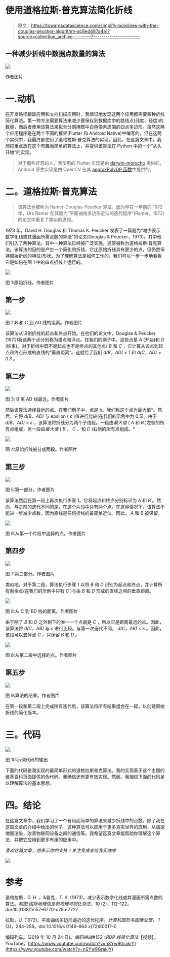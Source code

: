 # 使用道格拉斯·普克算法简化折线

> 原文：<https://towardsdatascience.com/simplify-polylines-with-the-douglas-peucker-algorithm-ac8ed487a4a1?source=collection_archive---------7----------------------->

## 一种减少折线中数据点数量的算法

![](img/3175997672eaf33f4ecf272d7c855972.png)

作者图片

# 一.动机

在开发路径跟踪应用和文档扫描应用时，我惊讶地发现这两个应用都需要某种折线简化算法。第一种方法需要算法来减少要保存到数据库中的路线点(纬度、经度)的数量，而后者使用该算法来拟合分割掩模中白色像素周围的四点多边形。虽然这两个应用程序是在两个不同的框架(Flutter 和 Android Native)中编写的，但在这两个实例中，我最终都使用了道格拉斯·普克算法的实现。因此，在这篇文章中，我想把重点放在这个有趣而简单的算法上，并提供该算法在 Python 中的一个“从头开始”的实现。

> 对于那些好奇的人，我使用的 Flutter 实现是由 [darwin-morocho](https://github.com/darwin-morocho/douglas-peucker-dart) 提供的，Android 原生实现是由 OpenCV 在其 [approxPolyDP 函数](https://docs.opencv.org/3.4/javadoc/org/opencv/imgproc/Imgproc.html#approxPolyDP(org.opencv.core.MatOfPoint2f,org.opencv.core.MatOfPoint2f,double,boolean))中提供的。

# 二。道格拉斯·普克算法

> 该算法也被称为 Ramer-Douglas-Peucker 算法，因为早在一年前的 1972 年，Urs Ramer 在其题为“平面曲线多边形近似的迭代程序”(Ramer，1972)的论文中重复了类似的思想。

1973 年，David H. Douglas 和 Thomas K. Peucker 发表了一篇题为“减少表示数字化线或其漫画所需点数的算法”的论文(Douglas & Peucker，1973)。其中他们引入了两种算法。其中一种算法已经被广泛实施，通常被称为道格拉斯·普克算法。该算法的目的是产生一个简化的折线，它比原始折线具有更少的点，但仍然保持原始折线的特征/形状。为了理解算法是如何工作的，我们可以一步一步地看看它是如何在图 1 中的四点折线上运行的。

![](img/0c91319413178695ecfac0fc6167de22.png)

图 1:原始折线。作者图片

## 第一步

![](img/c6a43398167a0b782ca3cd7d024bf6e1.png)

图 2:B 和 C 到 AD 线的距离。作者图片

该算法从识别折线的起点和终点开始。在他们的论文中，Douglas & Peucker (1972)将这两个点分别称为锚点和浮点。在我们的例子中，这些点是 *A* (开始)和 *D* (结束)。对于折线中既不是起点也不是终点的其他点( *B* 和 *C* ，它计算从该点到起点和终点形成的直线的“垂直距离”。这就给了我们 *d(B，AD) = 1* 和 *d(C，AD) = 0.3* 。

## 第二步

![](img/89157ebefbb7c90435c4bab5e1e6c6a1.png)

图 3: B 离 AD 线最远。作者图片

然后该算法选择最远的点。在我们例子中，点是 b。我们称这个点为最大值*。然后，它将 *d(B，AD)* 与 epsilon ( *ε* )值进行比较(在我们的示例中为 0.5)。由于 *d(B，AD)* > *ε* ，该算法将折线分为两个子线段。一段由*最大值* ( *A* 和 *B* )左侧的所有点组成，另一段由*最大值* ( *B* 、 *C* 、和 *D* )右侧的所有点组成。*

![](img/163c1b26b29d06cfba6ecb6638d2bca5.png)

图 4:原始折线被分成两段。作者图片

## 第三步

![](img/c4251d21f240d5517f81f0d0ce9122d4.png)

图 5:第一部分。作者图片

该算法然后在第一段上再次执行步骤 1。它将起点和终点分别标识为 *A* 和 *B* 。然而，与之前的迭代不同的是，在这个片段中只有两个点。在这种情况下，该算法不能进一步减少点数，因为直线是任何折线的最简单近似。因此， *A* 和 *B* 被保留。

![](img/cde17c59d0f035333bb3c04485c140fa.png)

图 6:从第一个片段中选择的点。作者图片

## 第四步

![](img/93fcb8e4c0d12ba0f4306f7f14e229b4.png)

图 7:第二部分。作者图片

类似地，对于第二段，算法执行步骤 1 以将 *B* 和 *D* 识别为起点和终点，并计算所有剩余点(在我们的示例中只有 *C* )与由 *B* 和 *D* 形成的直线之间的垂直距离。

![](img/f1c2cb0e1f7a46d2ba60f52ffec4e123.png)

图 8:从 C 到 BD 线的距离。作者图片

由于除了 *B* 和 *D* 之外剩下的唯一一个点就是 *C* ，所以它是距离最远的点。因此，该算法将 *d(C，AB)* 与 *ε* 进行比较。与第一次迭代不同， *d(C，AB)* < *ε* 。因此，该段可以去掉点 *C* ，只保留 *B* 和 *D* 。

![](img/190886245652f8ff16be9d01b5e5415a.png)

图 8:从第二段中选择的点。作者图片

## 第五步

![](img/ab0bcce952dd0271159b6f177bcbc2da.png)

图 9:算法的结果。作者图片

在第一段和第二段上完成所有迭代后，该算法将所有结果组合在一起，以创建原始折线的简化版本。

# 三。代码

![](img/bff15d36d61e90483a35d50a37c5224b.png)

图 10:示例代码的输出

下面的代码是我实现的最简单形式的道格拉斯普克算法。我的实现基于这个主题的维基百科页面提供的伪代码。我确信还有更有效实现。然而，我相信下面的代码足以理解算法的基本思想。

# 四。结论

在这篇文章中，我们学习了一个有用而简单的算法来减少折线中的点数。除了我在这篇文章的介绍中给出的例子，这种算法可以应用于更多真实世界的应用，从加速地图渲染，改善物联网设备之间的通信等。我希望这篇文章能帮助你理解这个算法，并把它应用到更多有用的应用中。

*喜欢这篇文章，想表示你的支持？关注我或者给我买咖啡*

[![](img/69716627feab2505c60838bbd29241a9.png)](https://www.buymeacoffee.com/socretlee)

# 参考

道格拉斯，D. H .，&普克，T. K. (1973)。减少表示数字化线或其漫画所需点数的算法。*制图:国际地理信息和地理可视化杂志，10* (2)，112–122。doi:10.3138/fm57–6770-u75u-7727

拉默，U. (1972)。平面曲线多边形逼近的迭代程序。*计算机图形与图像处理，* *1* (3)，244–256。doi:10.1016/s 0146–664 x(72)80017–0

编码列车。(2019 年 10 月 24 日)。*编码挑战#152 : RDP 线简化算法*【视频】。YouTube。[https://www.youtube.com/watch?v=nSYw9GrakjY](https://www.youtube.com/watch?v=nSYw9GrakjY)